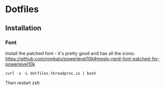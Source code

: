 # Dotfiles

## Installation

### Font
Install the patched font - it's pretty good and has all the icons:
https://github.com/romkatv/powerlevel10k#meslo-nerd-font-patched-for-powerlevel10k

```
curl -s -L dotfiles.threadproc.io | bash
```

Then restart zsh
